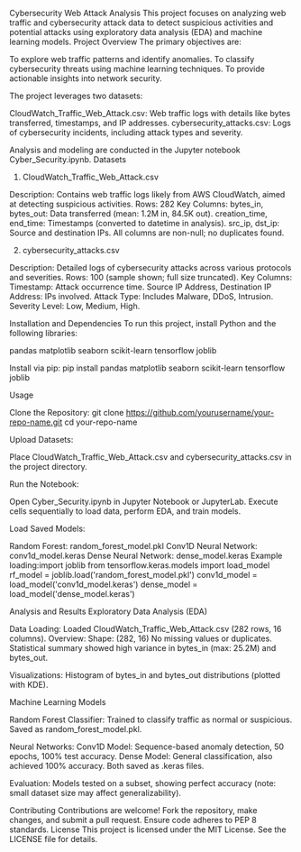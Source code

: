 

Cybersecurity Web Attack Analysis
This project focuses on analyzing web traffic and cybersecurity attack data to detect suspicious activities and potential attacks using exploratory data analysis (EDA) and machine learning models.
Project Overview
The primary objectives are:

To explore web traffic patterns and identify anomalies.
To classify cybersecurity threats using machine learning techniques.
To provide actionable insights into network security.

The project leverages two datasets:

CloudWatch_Traffic_Web_Attack.csv: Web traffic logs with details like bytes transferred, timestamps, and IP addresses.
cybersecurity_attacks.csv: Logs of cybersecurity incidents, including attack types and severity.

Analysis and modeling are conducted in the Jupyter notebook Cyber_Security.ipynb.
Datasets
1. CloudWatch_Traffic_Web_Attack.csv

Description: Contains web traffic logs likely from AWS CloudWatch, aimed at detecting suspicious activities.
Rows: 282
Key Columns:
bytes_in, bytes_out: Data transferred (mean: 1.2M in, 84.5K out).
creation_time, end_time: Timestamps (converted to datetime in analysis).
src_ip, dst_ip: Source and destination IPs.
All columns are non-null; no duplicates found.



2. cybersecurity_attacks.csv

Description: Detailed logs of cybersecurity attacks across various protocols and severities.
Rows: 100 (sample shown; full size truncated).
Key Columns:
Timestamp: Attack occurrence time.
Source IP Address, Destination IP Address: IPs involved.
Attack Type: Includes Malware, DDoS, Intrusion.
Severity Level: Low, Medium, High.



Installation and Dependencies
To run this project, install Python and the following libraries:

pandas
matplotlib
seaborn
scikit-learn
tensorflow
joblib

Install via pip:
pip install pandas matplotlib seaborn scikit-learn tensorflow joblib

Usage

Clone the Repository:
git clone https://github.com/yourusername/your-repo-name.git
cd your-repo-name


Upload Datasets:

Place CloudWatch_Traffic_Web_Attack.csv and cybersecurity_attacks.csv in the project directory.


Run the Notebook:

Open Cyber_Security.ipynb in Jupyter Notebook or JupyterLab.
Execute cells sequentially to load data, perform EDA, and train models.


Load Saved Models:

Random Forest: random_forest_model.pkl
Conv1D Neural Network: conv1d_model.keras
Dense Neural Network: dense_model.keras
Example loading:import joblib
from tensorflow.keras.models import load_model
rf_model = joblib.load('random_forest_model.pkl')
conv1d_model = load_model('conv1d_model.keras')
dense_model = load_model('dense_model.keras')





Analysis and Results
Exploratory Data Analysis (EDA)

Data Loading: Loaded CloudWatch_Traffic_Web_Attack.csv (282 rows, 16 columns).
Overview: 
Shape: (282, 16)
No missing values or duplicates.
Statistical summary showed high variance in bytes_in (max: 25.2M) and bytes_out.


Visualizations: Histogram of bytes_in and bytes_out distributions (plotted with KDE).

Machine Learning Models

Random Forest Classifier:
Trained to classify traffic as normal or suspicious.
Saved as random_forest_model.pkl.


Neural Networks:
Conv1D Model: Sequence-based anomaly detection, 50 epochs, 100% test accuracy.
Dense Model: General classification, also achieved 100% accuracy.
Both saved as .keras files.


Evaluation: Models tested on a subset, showing perfect accuracy (note: small dataset size may affect generalizability).

Contributing
Contributions are welcome! Fork the repository, make changes, and submit a pull request. Ensure code adheres to PEP 8 standards.
License
This project is licensed under the MIT License. See the LICENSE file for details.
